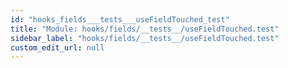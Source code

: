 ```yaml
---
id: "hooks_fields___tests___useFieldTouched_test"
title: "Module: hooks/fields/__tests__/useFieldTouched.test"
sidebar_label: "hooks/fields/__tests__/useFieldTouched.test"
custom_edit_url: null
---
```


